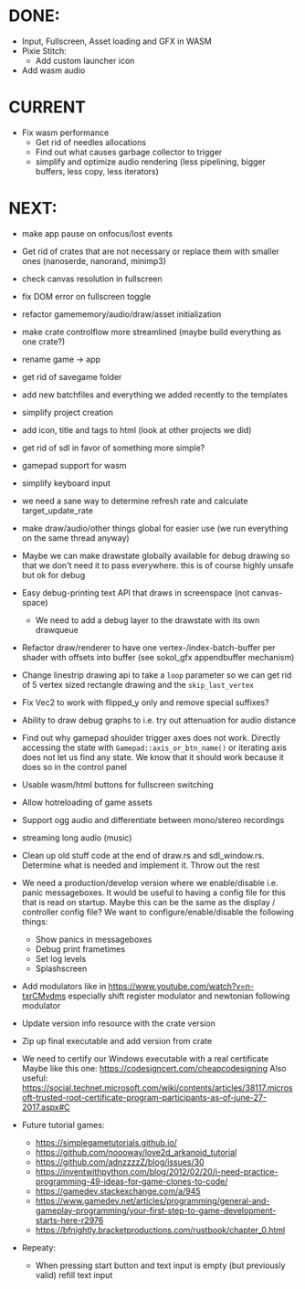 # DONE:

* Input, Fullscreen, Asset loading and GFX in WASM
* Pixie Stitch: 
  - Add custom launcher icon
* Add wasm audio


# CURRENT

* Fix wasm performance
  - Get rid of needles allocations
  - Find out what causes garbage collector to trigger
  - simplify and optimize audio rendering (less pipelining, bigger buffers, less copy, less iterators)

# NEXT:

* make app pause on onfocus/lost events 
* Get rid of crates that are not necessary or replace them with smaller ones
  (nanoserde, nanorand, minimp3)
* check canvas resolution in fullscreen
* fix DOM error on fullscreen toggle
* refactor gamememory/audio/draw/asset initialization
* make crate controlflow more streamlined (maybe build everything as one crate?)
* rename game -> app
* get rid of savegame folder
* add new batchfiles and everything we added recently to the templates
* simplify project creation
* add icon, title and tags to html (look at other projects we did)
* get rid of sdl in favor of something more simple?
* gamepad support for wasm
* simplify keyboard input
* we need a sane way to determine refresh rate and calculate target_update_rate
* make draw/audio/other things global for easier use (we run everything on the same thread anyway)
* Maybe we can make drawstate globally available for debug drawing so that we don't need it to 
  pass everywhere. this is of course highly unsafe but ok for debug
* Easy debug-printing text API that draws in screenspace (not canvas-space)
  - We need to add a debug layer to the drawstate with its own drawqueue
* Refactor draw/renderer to have one vertex-/index-batch-buffer per shader with offsets into buffer
  (see sokol_gfx appendbuffer mechanism)
* Change linestrip drawing api to take a `loop` parameter so we can get rid of 5 vertex 
  sized rectangle drawing and the `skip_last_vertex` 
* Fix Vec2 to work with flipped_y only and remove special suffixes?
* Ability to draw debug graphs to i.e. try out attenuation for audio distance
* Find out why gamepad shoulder trigger axes does not work. Directly accessing the state 
  with `Gamepad::axis_or_btn_name()` or iterating axis does not let us find any state. We know that 
  it should work because it does so in the control panel
* Usable wasm/html buttons for fullscreen switching
* Allow hotreloading of game assets
* Support ogg audio and differentiate between mono/stereo recordings
* streaming long audio (music)
* Clean up old stuff code at the end of draw.rs and sdl_window.rs. 
  Determine what is needed and implement it. Throw out the rest 
* We need a production/develop version where we enable/disable i.e. panic messageboxes. It would be 
  useful to having a config file for this that is read on startup. Maybe this can be the same as the 
  display / controller config file? We want to configure/enable/disable the following things:
  - Show panics in messageboxes
  - Debug print frametimes
  - Set log levels
  - Splashscreen


* Add modulators like in https://www.youtube.com/watch?v=n-txrCMvdms especially shift register 
  modulator and newtonian following modulator

* Update version info resource with the crate version
* Zip up final executable and add version from crate
* We need to certify our Windows executable with a real certificate
  Maybe like this one:
  https://codesigncert.com/cheapcodesigning
  Also useful:
  https://social.technet.microsoft.com/wiki/contents/articles/38117.microsoft-trusted-root-certificate-program-participants-as-of-june-27-2017.aspx#C

* Future tutorial games:
  - https://simplegametutorials.github.io/
  - https://github.com/noooway/love2d_arkanoid_tutorial
  - https://github.com/adnzzzzZ/blog/issues/30
  - https://inventwithpython.com/blog/2012/02/20/i-need-practice-programming-49-ideas-for-game-clones-to-code/
  - https://gamedev.stackexchange.com/a/945
  - https://www.gamedev.net/articles/programming/general-and-gameplay-programming/your-first-step-to-game-development-starts-here-r2976
  - https://bfnightly.bracketproductions.com/rustbook/chapter_0.html



* Repeaty:
  - When pressing start button and text input is empty (but previously valid) refill text input